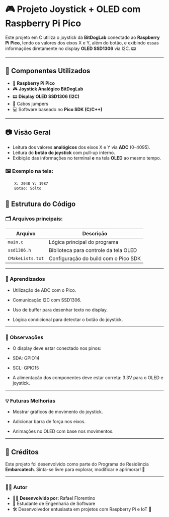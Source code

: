 # 🎮 Projeto Joystick + OLED com Raspberry Pi Pico

Este projeto em C utiliza o joystick da **BitDogLab** conectado ao **Raspberry Pi Pico**, lendo os valores dos eixos X e Y, além do botão, e exibindo essas informações diretamente no display **OLED SSD1306** via I2C. 📟

---

## 🔧 Componentes Utilizados

- 🧠 **Raspberry Pi Pico**
- 🎮 **Joystick Analógico BitDogLab**
- 📟 **Display OLED SSD1306 (I2C)**
- 🔌 Cabos jumpers
- 💻 Software baseado no **Pico SDK (C/C++)**

---

## 📷 Visão Geral

- Leitura dos valores **analógicos** dos eixos X e Y via **ADC** (0–4095).
- Leitura do **botão do joystick** com pull-up interno.
- Exibição das informações no terminal **e** na tela **OLED** ao mesmo tempo.
  
### 🖼 Exemplo na tela:

```bash
    X: 2048 Y: 1987
    Botao: Solto
```


## 📁 Estrutura do Código

### 🗂 Arquivos principais:

| Arquivo        | Descrição                              |
|----------------|----------------------------------------|
| `main.c`       | Lógica principal do programa           |
| `ssd1306.h`    | Biblioteca para controle da tela OLED  |
| `CMakeLists.txt` | Configuração do build com o Pico SDK |

---

### 🧠 Aprendizados
- Utilização de ADC com o Pico.

- Comunicação I2C com SSD1306.

- Uso de buffer para desenhar texto no display.

- Lógica condicional para detectar o botão do joystick.

---

### 📌 Observações
- O display deve estar conectado nos pinos:

- SDA: GPIO14

- SCL: GPIO15

- A alimentação dos componentes deve estar correta: 3.3V para o OLED e joystick.

---

### 💡 Futuras Melhorias
- Mostrar gráficos de movimento do joystick.

- Adicionar barra de força nos eixos.

- Animações no OLED com base nos movimentos.

---

## 📜 Créditos

Este projeto foi desenvolvido como parte do Programa de Residência **Embarcatech**. Sinta-se livre para explorar, modificar e aprimorar! 🚀

---

### 👨‍💻 Autor
- 🧑‍💻 **Desenvolvido por:** Rafael Florentino
- 📘 Estudante de Engenharia de Software 
- 🛠 Desenvolvedor entusiasta em projetos com Raspberry Pi e IoT 🚀

